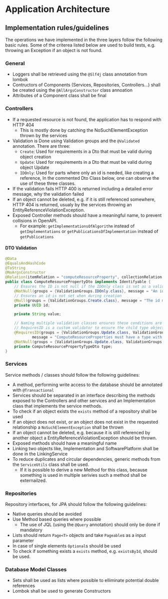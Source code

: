 # Application Architecture

## Implementation rules/guidelines

The operations we have implemented in the three layers follow the following basic rules.
Some of the criterea listed below are used to build tests, e.g. throwing an Exception if an object is not found.

### General

- Loggers shall be retrieved using the `@Slf4j` class annotation from lombok
- Contructors of Components (Services, Repositories, Controllers...) shall be created using the `@AllArgsConstructor` class annoation
- Attributes of a Component class shall be final


### Controllers

- If a requested resource is not found, the application has to respond with HTTP 404
    - This is mostly done by catching the NoSuchElementException thrown by the services
- Validation is Done using Validation groups and the `@Validated` annotation. There are three:
    - `Create`: Used for requirements in a Dto that must be valid during object creation
    - `Update`: Used for requirements in a Dto that must be valid during object Update
    - `IDOnly`: Used for parts where only an id is needed, like creating a reference, In the commented Dto Class below, one can observe the use of these three classes.
- If the validation fails HTTP 400 is returned including a detailed error message, why the validation failed
- If an object cannot be deleted, e.g. if it is still referenced somewhere, HTTP 404 is returned, usualy by the services throwing an EntityReferenceViolationException.
- Exposed Controller methods should have a meaningful name, to prevent collisions in OpenAPI.
    - For example: `getImplementationsOfAlgorithm` instead of `getImplementations` or `getPublicationsOfImplementation` instead of `getPublications`


#### DTO Validation

```java
@Data
@EqualsAndHashCode
@ToString
@NoArgsConstructor
@Relation(itemRelation = "computeResourceProperty", collectionRelation = "computeResourceProperties")
public class ComputeResourcePropertyDto implements Identifyable {
    // Ensures the ID is not null if the IDOnly class is set as a validation class
    @NotNull(groups = {ValidationGroups.IDOnly.class}, message = "An id is required to perform an update")
    // Ensures an id is not set when during creation
    @Null(groups = {ValidationGroups.Create.class}, message = "The id must be null for creating a compute resource property")
    private UUID id;

    private String value;

    // Naming multiple validation classes ensures these conditions are applied to all applications
    // RequiresID is a custom validator to ensure the child type object contains an ID that is not null
    @RequiresID(groups = {ValidationGroups.Update.class, ValidationGroups.Create.class},
            message = "ComputeResourceProperties must have a type with an ID!")
    @NotNull(groups = {ValidationGroups.Update.class, ValidationGroups.Create.class})
    private ComputeResourcePropertyTypeDto type;
}
```

### Services

Service methods / classes should follow the following guidelines:

- A method, performing write access to the database should be annotated with `@Transactional`
- Services should be separated in an interface describing the methods exposed to the Controllers and other services and an Implementation class that implements the service methods.
- To check if an object exists the `exists` method of a repository shall be used
- If an object does not exist, or an object does not exist in the requested relationship a `NoSuchElementException` shall be thrown
- If an object cannot be deleted, e.g. because it is still referenced by another object a EntityReferenceViolationException should be thrown.
- Exposed methods should have a meaningful name
- Linking two objects like, Implementation and SoftwarePlatform shall be done in the LinkingService
- To reduce duplicates and circular dependencies, generic methods from the `ServiceUtils` class shall be used.
    - If it is possible to derive a new Method for this class, because something is used in multiple serivies such a method shall be externailzed.


### Repositories

Repository interfaces, for JPA should follow the following guidelines:

- Native queries should be avoided
- Use Method based queries where possible
    - The use of JQL (using the `@Query` annotation) should only be done if mandatory
- Lists should return `Page<T>` objects and take `Pageable`s as a input parameter
- In case of single elements `Optional`s should be used
- To check if something exists a `exists` method, e.g. `existsById`, should be used.

### Database Model Classes

- Sets shall be used as lists where possible to elliminate potential double references
- Lombok shall be used to generate Constructors 
